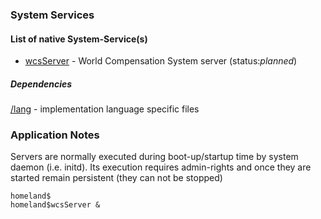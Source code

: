### System Services

#### List of native System-Service(s)

* [wcsServer](wcsServer) - World Compensation System server (status:*planned*)

##### Dependencies
[/lang](/lang) - implementation language specific files

### Application Notes

Servers are normally executed during boot-up/startup time by system daemon (i.e. initd). Its execution requires admin-rights and once they are started remain persistent (they can not be stopped)

```
homeland$
homeland$wcsServer &
```
